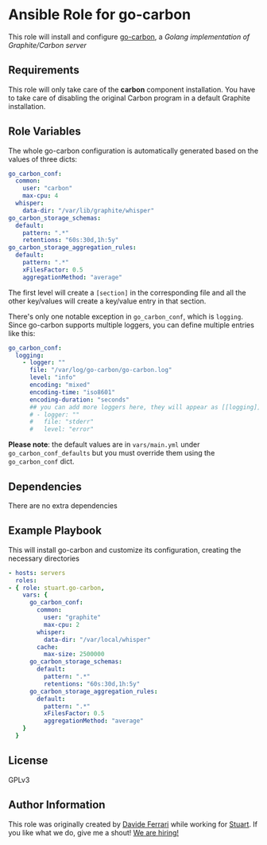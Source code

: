 Ansible Role for go-carbon
=========

This role will install and configure [go-carbon](https://github.com/lomik/go-carbon), a _Golang implementation of Graphite/Carbon server_

Requirements
------------

This role will only take care of the **carbon** component installation. You have to take care of disabling the original Carbon program in a default Graphite installation.

Role Variables
--------------

The whole go-carbon configuration is automatically generated based on the values of three dicts:

```yaml
go_carbon_conf:
  common:
    user: "carbon"
    max-cpu: 4
  whisper:
    data-dir: "/var/lib/graphite/whisper"
go_carbon_storage_schemas:
  default:
    pattern: ".*"
    retentions: "60s:30d,1h:5y"
go_carbon_storage_aggregation_rules:
  default:
    pattern: ".*"
    xFilesFactor: 0.5
    aggregationMethod: "average"
```

The first level will create a `[section]` in the corresponding file and all the other key/values will create a key/value entry in that section.

There's only one notable exception in `go_carbon_conf`, which is `logging`. Since go-carbon supports multiple loggers, you can define multiple entries like this:

```yaml
go_carbon_conf:
  logging:
    - logger: ""
      file: "/var/log/go-carbon/go-carbon.log"
      level: "info"
      encoding: "mixed"
      encoding-time: "iso8601"
      encoding-duration: "seconds"
      ## you can add more loggers here, they will appear as [[logging]] sections
      # - logger: ""
      #   file: "stderr"
      #   level: "error"
```

**Please note**: the default values are in `vars/main.yml` under `go_carbon_conf_defaults` but you must override them using the `go_carbon_conf` dict.

Dependencies
------------

There are no extra dependencies

Example Playbook
----------------

This will install go-carbon and customize its configuration, creating the necessary directories

```yaml
- hosts: servers
  roles:
- { role: stuart.go-carbon,
    vars: {
      go_carbon_conf:
        common:
          user: "graphite"
          max-cpu: 2
        whisper:
          data-dir: "/var/local/whisper"
        cache:
          max-size: 2500000
      go_carbon_storage_schemas:
        default:
          pattern: ".*"
          retentions: "60s:30d,1h:5y"
      go_carbon_storage_aggregation_rules:
        default:
          pattern: ".*"
          xFilesFactor: 0.5
          aggregationMethod: "average"
    }
  }
```

License
-------

GPLv3

Author Information
------------------

This role was originally created by [Davide Ferrari](https://github.com/vide) while working for [Stuart](https://stuart.com/). If you like what we do, give me a shout! [We are hiring!](https://stuart.com/jobs/)
